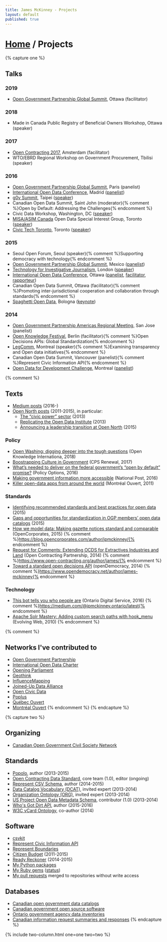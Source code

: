 ```yaml
---
title: James McKinney - Projects
layout: default
published: true
---
```


# [Home](/) / Projects

{% capture one %}
## Talks

### 2019

* [Open Government Partnership Global Summit](https://tinyurl.com/OGPSummit2019), Ottawa (facilitator)

### 2018

* Made in Canada Public Registry of Beneficial Owners Workshop, Ottawa (speaker)

### 2017

* [Open Contracting 2017](http://opencontracting2017.org/), Amsterdam (facilitator)
* WTO/EBRD Regional Workshop on Government Procurement, Tbilisi (speaker)

### 2016

* [Open Government Partnership Global Summit](https://2016.ogpsummit.org/), Paris (panelist)
* [International Open Data Conference](https://internationalopendataconfer2016.sched.com/), Madrid ([panelist](https://internationalopendataconfer2016.sched.com/event/7czJ/my-best-open-data-fail))
* [g0v Summit](http://summit.g0v.tw/2016/), Taipei ([speaker](http://summit.g0v.tw/2016/schedules#day1-all-24))
* Canadian Open Data Summit, Saint John (moderator){% comment %}Open by Default: Addressing the Challenges{% endcomment %}
* Civic Data Workshop, Washington, DC ([speaker](https://www.youtube.com/watch?v=-OrOqTKZ7mQ))
* [MISA/ASIM Canada](http://www.misa-asim.ca/) Open Data Special Interest Group, Toronto ([speaker](https://docs.google.com/document/d/1lN_e2FL4ut5xTlpM3Z7zdPTqpXf8bvnD6b27zhpbAbQ/edit#heading=h.2eu8mvy0o3m6))
* [Civic Tech Toronto](http://civictech.ca/), Toronto ([speaker](http://civictech.ca/2016/01/20/hacknight-25-jan-19/))

### 2015

* Seoul Open Forum, Seoul (speaker){% comment %}Supporting democracy with technology{% endcomment %}
* [Open Government Partnership Global Summit](https://ogpsummit2015.sched.com/), Mexico ([panelist](https://ogpsummit2015.sched.com/event/4WfL/open-data-working-group-priorities-and-future-planning))
* [Technology for Investigative Journalism](http://www.influencemapping.org/workshop/), London ([speaker](http://www.influencemapping.org/workshop/data_standards.html))
* [International Open Data Conference](https://internationalopendataconfer2015.sched.com/), Ottawa ([panelist](https://internationalopendataconfer2015.sched.com/event/36sP/data-parliaments-donnees-parlements), [facilitator](https://internationalopendataconfer2015.sched.com/event/36t7/open-data-standards-good-practices-normes-sur-les-donnees-ouvertes-les-bonnes-pratiques), [rapporteur](https://internationalopendataconfer2015.sched.com/event/36sH/looking-back-and-looking-forward-regard-sur-le-passe-et-lavenir))
* Canadian Open Data Summit, Ottawa (facilitator){% comment %}Promoting inter-jurisdictional cooperation and collaboration through standards{% endcomment %}
* [Spaghetti Open Data](http://www.spaghettiopendata.org/page/benvenut-sod15), Bologna ([keynote](http://www.spaghettiopendata.org/blog/andrea-nelson-mauro/ecco-il-programma-di-sod15))

### 2014

* [Open Government Partnership Americas Regional Meeting](https://www.opengovpartnership.org/about/news-and-events/2014-americas-regional-meeting-reuni-n-regional-de-las-am-ricas), San Jose (panelist)
* [Open Knowledge Festival](http://2014.okfestival.org/), Berlin (facilitator){% comment %}Open Decisions APIs: Global Standardization{% endcomment %}
* [LegComm](http://www.sliq.com/legcomm2014.html), Montreal (speaker){% comment %}Examining transparency and Open data initiatives{% endcomment %}
* Canadian Open Data Summit, Vancouver (panelist){% comment %}Represent Civic Information API{% endcomment %}
* [Open Data for Development Challenge](https://opendatadevelopmentchalleng2014.sched.com/), Montreal ([panelist](https://opendatadevelopmentchalleng2014.sched.com/event/1e58IEE/panel-innovation-showcase-atelier-vitrine-de-linnovation))

{% comment %}
## Texts

* [Medium posts](https://medium.com/@jpmckinney/latest) (2016-) <i class="fa fa-medium" aria-hidden="true"></i>
* [Open North posts](https://duckduckgo.com/?q=site%3Aopennorth.ca+%22by+james+mckinney%22) (2011-2015), in particular:
  * [The “civic power” sector](http://www.opennorth.ca/2013/11/21/the-civic-power-sector.html) (2013)
  * [Replicating the Open Data Institute](http://www.opennorth.ca/2013/11/25/replicating-the-open-data-institute.html) (2013)
  * [Announcing a leadership transition at Open North](http://www.opennorth.ca/2015/09/22/announcing-a-leadership-transition-at-open-north.html) (2015)

### Policy

* [Open Washing: digging deeper into the tough questions](https://blog.okfn.org/2018/10/25/open-washing-digging-deeper-into-the-tough-questions/) (Open Knowledge Internationa, 2018)
* [Boostrapping Culture in Government](http://www.cpsrenewal.ca/2017/06/bootstrapping-culture-in-government.html) (CPS Renewal, 2017)
* [What’s needed to deliver on the federal government’s “open by default” promise?](http://policyoptions.irpp.org/magazines/march-2016/whats-needed-to-deliver-on-the-federal-governments-open-by-default-promise/) (Policy Options, 2016)
* [Making government information more accessible](http://nationalpost.com/opinion/rudny-mckinney-making-government-information-more-accessible/wcm/35ea360f-a5a9-4609-b984-bd17d2864844) (National Post, 2016)
* [Killer open-data apps from around the world](http://montrealouvert.net/2011/02/09/killer-open-data-apps-from-around-the-world/) (Montréal Ouvert, 2011)

### Standards

* [Identifying recommended standards and best practices for open data](http://bit.ly/odwgstandards2) (2015)
* [Gaps and opportunities for standardization in OGP members’ open data catalogs](http://bit.ly/odwgstandards1) (2015)
* [How we model data: Making gazette notices standard and comparable](https://blog.opencorporates.com/2015/12/30/how-we-model-data-making-gazette-notices-standard-and-comparable/) (OpenCorporates, 2015) {% comment %}https://blog.opencorporates.com/author/jpmckinney/{% endcomment %}
* [Request for Comments: Extending OCDS for Extractives Industries and Land](https://www.open-contracting.org/2014/12/18/request-for-comments-extending-ocds-for-extractives-industries-and-land/) (Open Contracting Partnership, 2014) {% comment %}https://www.open-contracting.org/author/james/{% endcomment %}
* [Toward a standard open decisions API](https://www.opendemocracy.net/can-europe-make-it/jogi-poikola-markus-laine-james-mckinney-scott-hubli-jared-ford-greg-brown/toward) (openDemocracy, 2014) {% comment %}https://www.opendemocracy.net/author/james-mckinney{% endcomment %}

### Technology

* [This bot tells you who people are](https://medium.com/ontariodigital/this-bot-tells-you-who-people-are-d2a97b515b27) (Ontario Digital Service, 2016) {% comment %}https://medium.com/@jpmckinney.ontario/latest{% endcomment %}
* [Apache Solr Mastery: Adding custom search paths with hook_menu](https://evolvingweb.ca/blog/apache-solr-mastery-adding-custom-search-paths-hook-menu) (Evolving Web, 2010)
{% endcomment %}

{% comment %}
## Networks I've contributed to

* [Open Government Partnership](https://www.opengovpartnership.org/)
* [International Open Data Charter](http://opendatacharter.net/)
* [Opening Parliament](https://openingparliament.org/)
* [Geothink](http://geothink.ca/)
* [InfluenceMapping](http://www.influencemapping.org/)
* [Joined-Up Data Alliance](http://juds.joinedupdata.org/)
* [Open Civic Data](http://docs.opencivicdata.org/)
* [Poplus](http://poplus.org/)
* [Québec Ouvert](http://www.quebecouvert.org/)
* [Montréal Ouvert](http://montrealouvert.net/)
{% endcomment %}
{% endcapture %}

{% capture two %}
## Organizing

* [Canadian Open Government Civil Society Network](http://www.opengovdialogue.ca/)

## Standards

* [Popolo](http://www.popoloproject.com/), author (2013-2015)
* [Open Contracting Data Standard](http://standard.open-contracting.org/), core team (1.0), editor (ongoing)
* [Represent CSV Schema](http://represent.opennorth.ca/government/), author (2014-2015)
* [Data Catalog Vocabulary (DCAT)](https://www.w3.org/TR/vocab-dcat/), invited expert (2013-2014)
* [Organization Ontology (ORG)](https://www.w3.org/TR/vocab-org/), invited expert (2013-2014)
* [US Project Open Data Metadata Schema](https://project-open-data.cio.gov/v1.1/schema/), contributor (1.0) (2013-2014)
* [Who's Got Dirt API](http://www.influencemapping.org/work/whosgotdirt/), author (2015-2016)
* [W3C vCard Ontology](https://www.w3.org/TR/vcard-rdf/), co-author (2014)

## Software

* [csvkit](https://github.com/wireservice/csvkit)
* [Represent Civic Information API](http://represent.opennorth.ca/)
* [Represent Boundaries](http://represent.poplus.org/)
* [Citizen Budget](http://www.citizenbudget.com/) (2011-2015)
* [Ready Reckoner](http://www.readyreckoner.ca/) (2014-2015)
* [My Python packages](https://rubygems.org/profiles/jpmckinney)
* [My Ruby gems](https://rubygems.org/profiles/jpmckinney) ([status](http://jpmckinney.github.io/))
* [My pull requests](https://github.com/pulls?q=is%3Apr+author%3Ajpmckinney+-org%3Awireservice+-org%3Aopencivicdata+-org%3Aactiveadmin+-org%3Aopen-contracting+-org%3Aopen-contracting-archive+-org%3Aopen-contracting-extensions+-org%3Aopen-contracting-partnership+-org%3Aopenc+-org%3Aopennorth+-org%3Ajpmckinney+is%3Amerged) merged to repositories without write access

## Databases

* [Canadian open government data catalogs](https://github.com/jpmckinney/open_data_canada)
* [Canadian government open source software](https://github.com/jpmckinney/open_source_canada)
* [Ontario government agency data inventories](https://github.com/jpmckinney/ontario_agency_data_inventories)
* [Canadian information request summaries and responses](https://github.com/jpmckinney/information_request_summaries_and_responses)
{% endcapture %}

{% include two-column.html one=one two=two %}
